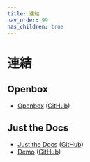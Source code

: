 ```yaml
---
title: 連結
nav_order: 99
has_children: true
---
```


# 連結


## Openbox

* [Openbox](http://openbox.org/wiki/Main_Page) ([GitHub](https://github.com/danakj/openbox))



## Just the Docs

* [Just the Docs](https://pmarsceill.github.io/just-the-docs/) ([GitHub](https://github.com/pmarsceill/just-the-docs))
* [Demo](https://pmarsceill.github.io/jtd-remote/) ([GitHub](https://github.com/pmarsceill/jtd-remote))
